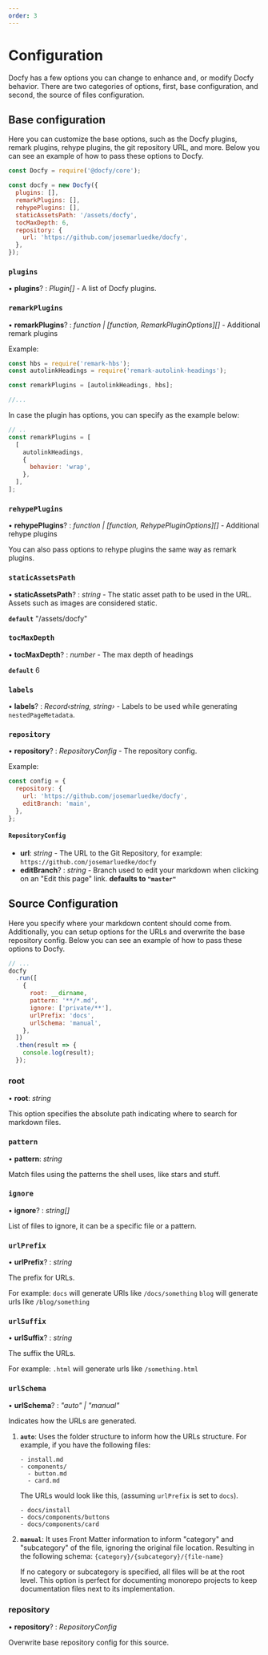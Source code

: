 ```yaml
---
order: 3
---
```


# Configuration

Docfy has a few options you can change to enhance and, or modify Docfy behavior. There are two categories of options, first, base configuration, and second, the source of files configuration.

## Base configuration

Here you can customize the base options, such as the Docfy plugins, remark
plugins, rehype plugins, the git repository URL, and more.
Below you can see an example of how to pass these options to Docfy.

```js
const Docfy = require('@docfy/core');

const docfy = new Docfy({
  plugins: [],
  remarkPlugins: [],
  rehypePlugins: [],
  staticAssetsPath: '/assets/docfy',
  tocMaxDepth: 6,
  repository: {
    url: 'https://github.com/josemarluedke/docfy',
  },
});
```

### `plugins`

• **plugins**? : _Plugin[]_ - A list of Docfy plugins.

### `remarkPlugins`

• **remarkPlugins**? : _function | [function, RemarkPluginOptions][]_ - Additional remark plugins

Example:

```js
const hbs = require('remark-hbs');
const autolinkHeadings = require('remark-autolink-headings');

const remarkPlugins = [autolinkHeadings, hbs];

//...
```

In case the plugin has options, you can specify as the example below:

```js
// ..
const remarkPlugins = [
  [
    autolinkHeadings,
    {
      behavior: 'wrap',
    },
  ],
];
```

### `rehypePlugins`

• **rehypePlugins**? : _function | [function, RehypePluginOptions][]_ - Additional rehype plugins

You can also pass options to rehype plugins the same way as remark plugins.

### `staticAssetsPath`

• **staticAssetsPath**? : _string_ - The static asset path to be used in the URL. Assets such as images are considered static.

**`default`** "/assets/docfy"

### `tocMaxDepth`

• **tocMaxDepth**? : _number_ - The max depth of headings

**`default`** 6

### `labels`

• **labels**? : _Record‹string, string›_ - Labels to be used while generating `nestedPageMetadata`.

### `repository`

• **repository**? : _RepositoryConfig_ - The repository config.

Example:

```js
const config = {
  repository: {
    url: 'https://github.com/josemarluedke/docfy',
    editBranch: 'main',
  },
};
```

#### `RepositoryConfig`

- **url**: _string_ - The URL to the Git Repository, for example: `https://github.com/josemarluedke/docfy`
- **editBranch**? : _string_ - Branch used to edit your markdown when clicking
  on an "Edit this page" link. **defaults to `"master"`**

## Source Configuration

Here you specify where your markdown content should come from. Additionally, you can setup options for the URLs and overwrite the base repository config.
Below you can see an example of how to pass these options to Docfy.

```js
// ...
docfy
  .run([
    {
      root: __dirname,
      pattern: '**/*.md',
      ignore: ['private/**'],
      urlPrefix: 'docs',
      urlSchema: 'manual',
    },
  ])
  .then(result => {
    console.log(result);
  });
```

### root

• **root**: _string_

This option specifies the absolute path indicating where to search for markdown files.

### `pattern`

• **pattern**: _string_

Match files using the patterns the shell uses, like stars and stuff.

### `ignore`

• **ignore**? : _string[]_

List of files to ignore, it can be a specific file or a pattern.

### `urlPrefix`

• **urlPrefix**? : _string_

The prefix for URLs.

For example:
`docs` will generate URls like `/docs/something`
`blog` will generate urls like `/blog/something`

### `urlSuffix`

• **urlSuffix**? : _string_

The suffix the URLs.

For example:
`.html` will generate urls like `/something.html`

### `urlSchema`

• **urlSchema**? : _"auto" | "manual"_

Indicates how the URLs are generated.

1. **`auto`**: Uses the folder structure to inform how the URLs structure.
   For example, if you have the following files:

   ```
   - install.md
   - components/
     - button.md
     - card.md
   ```

   The URLs would look like this, (assuming `urlPrefix` is set to `docs`).

   ```
   - docs/install
   - docs/components/buttons
   - docs/components/card
   ```

2. **`manual`**: It uses Front Matter information to inform "category" and
   "subcategory" of the file, ignoring the original file location.
   Resulting in the following schema: `{category}/{subcategory}/{file-name}`

   If no category or subcategory is specified, all files will be at the root level. This option is perfect for documenting monorepo projects to keep
   documentation files next to its implementation.

### repository

• **repository**? : _RepositoryConfig_

Overwrite base repository config for this source.
